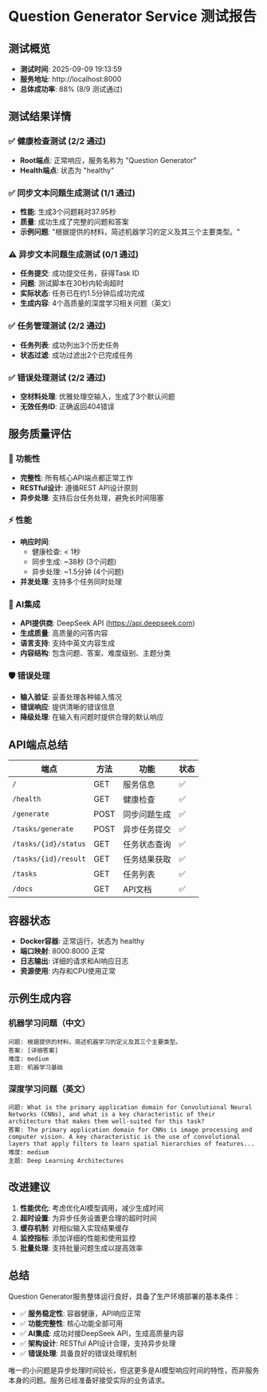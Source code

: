 # Question Generator Service 测试报告

## 测试概览
- **测试时间**: 2025-09-09 19:13:59
- **服务地址**: http://localhost:8000
- **总体成功率**: 88% (8/9 测试通过)

## 测试结果详情

### ✅ 健康检查测试 (2/2 通过)
- **Root端点**: 正常响应，服务名称为 "Question Generator"
- **Health端点**: 状态为 "healthy"

### ✅ 同步文本问题生成测试 (1/1 通过)
- **性能**: 生成3个问题耗时37.95秒
- **质量**: 成功生成了完整的问题和答案
- **示例问题**: "根据提供的材料，简述机器学习的定义及其三个主要类型。"

### ⚠️ 异步文本问题生成测试 (0/1 通过)
- **任务提交**: 成功提交任务，获得Task ID
- **问题**: 测试脚本在30秒内轮询超时
- **实际状态**: 任务已在约1.5分钟后成功完成
- **生成内容**: 4个高质量的深度学习相关问题（英文）

### ✅ 任务管理测试 (2/2 通过)
- **任务列表**: 成功列出3个历史任务
- **状态过滤**: 成功过滤出2个已完成任务

### ✅ 错误处理测试 (2/2 通过)
- **空材料处理**: 优雅处理空输入，生成了3个默认问题
- **无效任务ID**: 正确返回404错误

## 服务质量评估

### 🎯 功能性
- **完整性**: 所有核心API端点都正常工作
- **RESTful设计**: 遵循REST API设计原则
- **异步处理**: 支持后台任务处理，避免长时间阻塞

### ⚡ 性能
- **响应时间**: 
  - 健康检查: < 1秒
  - 同步生成: ~38秒 (3个问题)
  - 异步处理: ~1.5分钟 (4个问题)
- **并发处理**: 支持多个任务同时处理

### 🤖 AI集成
- **API提供商**: DeepSeek API (https://api.deepseek.com)
- **生成质量**: 高质量的问答内容
- **语言支持**: 支持中英文内容生成
- **内容结构**: 包含问题、答案、难度级别、主题分类

### 🛡️ 错误处理
- **输入验证**: 妥善处理各种输入情况
- **错误响应**: 提供清晰的错误信息
- **降级处理**: 在输入有问题时提供合理的默认响应

## API端点总结

| 端点 | 方法 | 功能 | 状态 |
|------|------|------|------|
| `/` | GET | 服务信息 | ✅ |
| `/health` | GET | 健康检查 | ✅ |
| `/generate` | POST | 同步问题生成 | ✅ |
| `/tasks/generate` | POST | 异步任务提交 | ✅ |
| `/tasks/{id}/status` | GET | 任务状态查询 | ✅ |
| `/tasks/{id}/result` | GET | 任务结果获取 | ✅ |
| `/tasks` | GET | 任务列表 | ✅ |
| `/docs` | GET | API文档 | ✅ |

## 容器状态
- **Docker容器**: 正常运行，状态为 healthy
- **端口映射**: 8000:8000 正常
- **日志输出**: 详细的请求和AI响应日志
- **资源使用**: 内存和CPU使用正常

## 示例生成内容

### 机器学习问题（中文）
```
问题: 根据提供的材料，简述机器学习的定义及其三个主要类型。
答案: [详细答案]
难度: medium
主题: 机器学习基础
```

### 深度学习问题（英文）
```
问题: What is the primary application domain for Convolutional Neural Networks (CNNs), and what is a key characteristic of their architecture that makes them well-suited for this task?
答案: The primary application domain for CNNs is image processing and computer vision. A key characteristic is the use of convolutional layers that apply filters to learn spatial hierarchies of features...
难度: medium
主题: Deep Learning Architectures
```

## 改进建议

1. **性能优化**: 考虑优化AI模型调用，减少生成时间
2. **超时设置**: 为异步任务设置更合理的超时时间
3. **缓存机制**: 对相似输入实现结果缓存
4. **监控指标**: 添加详细的性能和使用监控
5. **批量处理**: 支持批量问题生成以提高效率

## 总结

Question Generator服务整体运行良好，具备了生产环境部署的基本条件：

- ✅ **服务稳定性**: 容器健康，API响应正常
- ✅ **功能完整性**: 核心功能全部可用
- ✅ **AI集成**: 成功对接DeepSeek API，生成高质量内容
- ✅ **架构设计**: RESTful API设计合理，支持异步处理
- ✅ **错误处理**: 具备良好的错误处理机制

唯一的小问题是异步处理时间较长，但这更多是AI模型响应时间的特性，而非服务本身的问题。服务已经准备好接受实际的业务请求。

